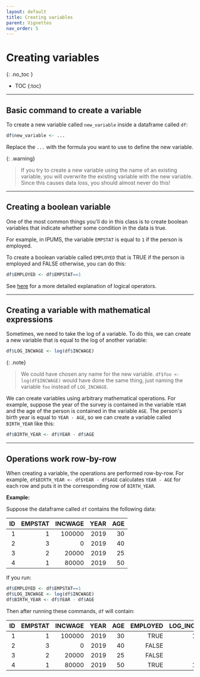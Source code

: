 ```yaml
---
layout: default
title: Creating variables
parent: Vignettes
nav_order: 5
---
```


# Creating variables
{: .no_toc }

- TOC
{:toc}

---

## Basic command to create a variable

To create a new variable called `new_variable` inside a dataframe called `df`:

```r
df$new_variable <- ...
```

Replace the `...` with the formula you want to use to define the new variable.

{: .warning}
> If you try to create a new variable using the name of an existing variable, you will overwrite the existing variable with the new variable. Since this causes data loss, you should almost never do this!

---

## Creating a boolean variable

One of the most common things you'll do in this class is to create boolean variables that indicate whether some condition in the data is true.

For example, in IPUMS, the variable `EMPSTAT` is equal to `1` if the person is employed.

To create a boolean variable called `EMPLOYED` that is TRUE if the person is employed and FALSE otherwise, you can do this:

```r
df$EMPLOYED <- df$EMPSTAT==1
```

See [here](/docs/glossary/logical-operator) for a more detailed explanation of logical operators.

---

## Creating a variable with mathematical expressions

Sometimes, we need to take the log of a variable. To do this, we can create a new variable that is equal to the log of another variable:

```r
df$LOG_INCWAGE <- log(df$INCWAGE)
```

{: .note}
> We could have chosen any name for the new variable. `df$foo <- log(df$INCWAGE)` would have done the same thing, just naming the variable `foo` instead of `LOG_INCWAGE`.

We can create variables using arbitrary mathematical operations. For example, suppose the year of the survey is contained in the variable `YEAR` and the age of the person is contained in the variable `AGE`. The person's birth year is equal to `YEAR - AGE`, so we can create a variable called `BIRTH_YEAR` like this:

```r
df$BIRTH_YEAR <- df$YEAR - df$AGE
```

---

## Operations work row-by-row

When creating a variable, the operations are performed row-by-row. For example, `df$BIRTH_YEAR <- df$YEAR - df$AGE` calculates `YEAR - AGE` for each row and puts it in the corresponding row of `BIRTH_YEAR`.

**Example:**

Suppose the dataframe called `df` contains the following data:

| ID | EMPSTAT | INCWAGE | YEAR | AGE |
| -: | ------: | ------: | ---: | --: |
|  1 |       1 | 100000  | 2019 | 30  |
|  2 |       3 | 0       | 2019 | 40  |
|  3 |       2 | 20000   | 2019 | 25  |
|  4 |       1 | 80000   | 2019 | 50  |

If you run:

```r
df$EMPLOYED <- df$EMPSTAT==1
df$LOG_INCWAGE <- log(df$INCWAGE)
df$BIRTH_YEAR <- df$YEAR - df$AGE 
```

Then after running these commands, `df` will contain:

| ID | EMPSTAT | INCWAGE | YEAR | AGE | EMPLOYED | LOG_INCWAGE | BIRTH_YEAR |
| -: | ------: | ------: | ---: | --: | -------: | ----------: | ---------: |
|  1 |       1 | 100000  | 2019 | 30  |     TRUE |      11.513 |       1989 |
|  2 |       3 | 0       | 2019 | 40  |    FALSE |          NA |       1979 |
|  3 |       2 | 20000   | 2019 | 25  |    FALSE |       9.903 |       1994 |
|  4 |       1 | 80000   | 2019 | 50  |     TRUE |      11.290 |       1969 |











